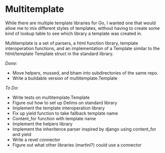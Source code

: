 Multitemplate
=============

While there are multiple template libraries for Go, I wanted one that would allow
me to mix different styles of templates, without having to create some kind of
lookup table to see which library a template was created in.

Multitemplate is a set of parsers, a html function library, template
interoperation functions, and an implementation of a Template similar to the
html/template Template struct in the standard library.

_Done:_

* Move helpers, mussed, and bham into subdirectories of the same repo.
* Write a buildable version of multitemplate.Template

_To Do:_

* Write tests on multitemplate.Template
* Figure out how to set up Delims on standard library
* Implement the template interoperation library
* Fix up yield function to take fallback template name
* Content_for function with template name
* Implement the helpers library
* Implement the inheritence parser inspired by django using content_for and yield
* Write a revel connector
* Figure out what other libraries (martini?) could use a connector
